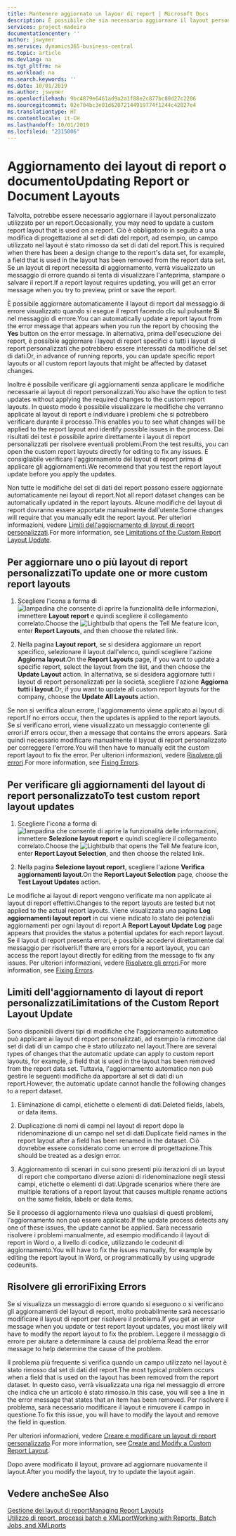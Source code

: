 ```yaml
---
title: Mantenere aggiornato un layour di report | Microsoft Docs
description: È possibile che sia necessario aggiornare il layout personalizzato utilizzato per un report. Ciò è obbligatorio in seguito a una modifica di progettazione al set di dati del report, ad esempio, un campo utilizzato nel layout è stato rimosso da set di dati del report.
services: project-madeira
documentationcenter: ''
author: jswymer
ms.service: dynamics365-business-central
ms.topic: article
ms.devlang: na
ms.tgt_pltfrm: na
ms.workload: na
ms.search.keywords: ''
ms.date: 10/01/2019
ms.author: jswymer
ms.openlocfilehash: 9bc4879e6461ad9a2a1f88e2c877bc80d27c2206
ms.sourcegitcommit: 02e704bc3e01d62072144919774f1244c42827e4
ms.translationtype: HT
ms.contentlocale: it-CH
ms.lasthandoff: 10/01/2019
ms.locfileid: "2315006"
---
```

# <a name="updating-report-or-document-layouts"></a><span data-ttu-id="82a4f-104">Aggiornamento dei layout di report o documento</span><span class="sxs-lookup"><span data-stu-id="82a4f-104">Updating Report or Document Layouts</span></span>
<span data-ttu-id="82a4f-105">Talvolta, potrebbe essere necessario aggiornare il layout personalizzato utilizzato per un report.</span><span class="sxs-lookup"><span data-stu-id="82a4f-105">Occasionally, you may need to update a custom report layout that is used on a report.</span></span> <span data-ttu-id="82a4f-106">Ciò è obbligatorio in seguito a una modifica di progettazione al set di dati del report, ad esempio, un campo utilizzato nel layout è stato rimosso da set di dati del report.</span><span class="sxs-lookup"><span data-stu-id="82a4f-106">This is required when there has been a design change to the report's data set, for example, a field that is used in the layout has been removed from the report data set.</span></span> <span data-ttu-id="82a4f-107">Se un layout di report necessita di aggiornamento, verrà visualizzato un messaggio di errore quando si tenta di visualizzare l'anteprima, stampare o salvare il report.</span><span class="sxs-lookup"><span data-stu-id="82a4f-107">If a report layout requires updating, you will get an error message when you try to preview, print or save the report.</span></span>  

<span data-ttu-id="82a4f-108">È possibile aggiornare automaticamente il layout di report dal messaggio di errore visualizzato quando si esegue il report facendo clic sul pulsante **Sì** nel messaggio di errore.</span><span class="sxs-lookup"><span data-stu-id="82a4f-108">You can automatically update a report layout from the error message that appears when you run the report by choosing the **Yes** button on the error message.</span></span> <span data-ttu-id="82a4f-109">In alternativa, prima dell'esecuzione dei report, è possibile aggiornare i layout di report specifici o tutti i layout di report personalizzati che potrebbero essere interessati da modifiche del set di dati.</span><span class="sxs-lookup"><span data-stu-id="82a4f-109">Or, in advance of running reports, you can update specific report layouts or all custom report layouts that might be affected by dataset changes.</span></span>  

<span data-ttu-id="82a4f-110">Inoltre è possibile verificare gli aggiornamenti senza applicare le modifiche necessarie ai layout di report personalizzati.</span><span class="sxs-lookup"><span data-stu-id="82a4f-110">You also have the option to test updates without applying the required changes to the custom report layouts.</span></span> <span data-ttu-id="82a4f-111">In questo modo è possibile visualizzare le modifiche che verranno applicate al layout di report e individuare i problemi che si potrebbero verificare durante il processo.</span><span class="sxs-lookup"><span data-stu-id="82a4f-111">This enables you to see what changes will be applied to the report layout and identify possible issues in the process.</span></span> <span data-ttu-id="82a4f-112">Dai risultati dei test è possibile aprire direttamente i layout di report personalizzati per risolvere eventuali problemi.</span><span class="sxs-lookup"><span data-stu-id="82a4f-112">From the test results, you can open the custom report layouts directly for editing to fix any issues.</span></span> <span data-ttu-id="82a4f-113">È consigliabile verificare l'aggiornamento del layout di report prima di applicare gli aggiornamenti.</span><span class="sxs-lookup"><span data-stu-id="82a4f-113">We recommend that you test the report layout update before you apply the updates.</span></span>  

<span data-ttu-id="82a4f-114">Non tutte le modifiche del set di dati del report possono essere aggiornate automaticamente nei layout di report.</span><span class="sxs-lookup"><span data-stu-id="82a4f-114">Not all report dataset changes can be automatically updated in the report layouts.</span></span> <span data-ttu-id="82a4f-115">Alcune modifiche del layout di report dovranno essere apportate manualmente dall'utente.</span><span class="sxs-lookup"><span data-stu-id="82a4f-115">Some changes will require that you manually edit the report layout.</span></span> <span data-ttu-id="82a4f-116">Per ulteriori informazioni, vedere [Limiti dell'aggiornamento di layout di report personalizzati](ui-update-report-layouts.md#UpdateLimitations).</span><span class="sxs-lookup"><span data-stu-id="82a4f-116">For more information, see [Limitations of the Custom Report Layout Update](ui-update-report-layouts.md#UpdateLimitations).</span></span>  

## <a name="to-update-one-or-more-custom-report-layouts"></a><span data-ttu-id="82a4f-117">Per aggiornare uno o più layout di report personalizzati</span><span class="sxs-lookup"><span data-stu-id="82a4f-117">To update one or more custom report layouts</span></span>  

1.  <span data-ttu-id="82a4f-118">Scegliere l'icona a forma di ![lampadina che consente di aprire la funzionalità delle informazioni](media/ui-search/search_small.png "Informazioni sull'operazione che si desidera eseguire"), immettere **Layout report** e quindi scegliere il collegamento correlato.</span><span class="sxs-lookup"><span data-stu-id="82a4f-118">Choose the ![Lightbulb that opens the Tell Me feature](media/ui-search/search_small.png "Tell me what you want to do") icon, enter **Report Layouts**, and then choose the related link.</span></span>  

2.  <span data-ttu-id="82a4f-119">Nella pagina **Layout report**, se si desidera aggiornare un report specifico, selezionare il layout dall'elenco, quindi scegliere l'azione **Aggiorna layout**.</span><span class="sxs-lookup"><span data-stu-id="82a4f-119">On the **Report Layouts** page, if you want to update a specific report, select the layout from the list, and then choose the **Update Layout** action.</span></span> <span data-ttu-id="82a4f-120">In alternativa, se si desidera aggiornare tutti i layout di report personalizzati per la società, scegliere l'azione **Aggiorna tutti i layout**.</span><span class="sxs-lookup"><span data-stu-id="82a4f-120">Or, if you want to update all custom report layouts for the company, choose the **Update All Layouts** action.</span></span>  

<span data-ttu-id="82a4f-121">Se non si verifica alcun errore, l'aggiornamento viene applicato ai layout di report.</span><span class="sxs-lookup"><span data-stu-id="82a4f-121">If no errors occur, then the updates is applied to the report layouts.</span></span> <span data-ttu-id="82a4f-122">Se si verificano errori, viene visualizzato un messaggio contenente gli errori.</span><span class="sxs-lookup"><span data-stu-id="82a4f-122">If errors occur, then a message that contains the errors appears.</span></span> <span data-ttu-id="82a4f-123">Sarà quindi necessario modificare manualmente il layout di report personalizzato per correggere l'errore.</span><span class="sxs-lookup"><span data-stu-id="82a4f-123">You will then have to manually edit the custom report layout to fix the error.</span></span> <span data-ttu-id="82a4f-124">Per ulteriori informazioni, vedere [Risolvere gli errori](ui-update-report-layouts.md#FixErrors).</span><span class="sxs-lookup"><span data-stu-id="82a4f-124">For more information, see [Fixing Errors](ui-update-report-layouts.md#FixErrors).</span></span>  

## <a name="to-test-custom-report-layout-updates"></a><span data-ttu-id="82a4f-125">Per verificare gli aggiornamenti del layout di report personalizzato</span><span class="sxs-lookup"><span data-stu-id="82a4f-125">To test custom report layout updates</span></span>  

1.  <span data-ttu-id="82a4f-126">Scegliere l'icona a forma di ![lampadina che consente di aprire la funzionalità delle informazioni](media/ui-search/search_small.png "Informazioni sull'operazione che si desidera eseguire"), immettere **Selezione layout report** e quindi scegliere il collegamento correlato.</span><span class="sxs-lookup"><span data-stu-id="82a4f-126">Choose the ![Lightbulb that opens the Tell Me feature](media/ui-search/search_small.png "Tell me what you want to do") icon, enter **Report Layout Selection**, and then choose the related link.</span></span>  

2.  <span data-ttu-id="82a4f-127">Nella pagina **Selezione layout report**, scegliere l'azione **Verifica aggiornamenti layout**.</span><span class="sxs-lookup"><span data-stu-id="82a4f-127">On the **Report Layout Selection** page, choose the **Test Layout Updates** action.</span></span>  

 <span data-ttu-id="82a4f-128">Le modifiche ai layout di report vengono verificate ma non applicate ai layout di report effettivi.</span><span class="sxs-lookup"><span data-stu-id="82a4f-128">Changes to the report layouts are tested but not applied to the actual report layouts.</span></span> <span data-ttu-id="82a4f-129">Viene visualizzata una pagina **Log aggiornamenti layout report** in cui viene indicato lo stato dei potenziali aggiornamenti per ogni layout di report.</span><span class="sxs-lookup"><span data-stu-id="82a4f-129">A **Report Layout Update Log** page appears that provides the status a potential updates for each report layout.</span></span> <span data-ttu-id="82a4f-130">Se il layout di report presenta errori, è possibile accedervi direttamente dal messaggio per risolverli.</span><span class="sxs-lookup"><span data-stu-id="82a4f-130">If there are errors for a report layout, you can access the report layout directly for editing from the message to fix any issues.</span></span> <span data-ttu-id="82a4f-131">Per ulteriori informazioni, vedere [Risolvere gli errori](ui-update-report-layouts.md#FixErrors).</span><span class="sxs-lookup"><span data-stu-id="82a4f-131">For more information, see [Fixing Errors](ui-update-report-layouts.md#FixErrors).</span></span>  

##  <a name="UpdateLimitations"></a> <span data-ttu-id="82a4f-132">Limiti dell'aggiornamento di layout di report personalizzati</span><span class="sxs-lookup"><span data-stu-id="82a4f-132">Limitations of the Custom Report Layout Update</span></span>  
 <span data-ttu-id="82a4f-133">Sono disponibili diversi tipi di modifiche che l'aggiornamento automatico può applicare ai layout di report personalizzati, ad esempio la rimozione dal set di dati di un campo che è stato utilizzato nel layout.</span><span class="sxs-lookup"><span data-stu-id="82a4f-133">There are several types of changes that the automatic update can apply to custom report layouts, for example, a field that is used in the layout has been removed from the report data set.</span></span> <span data-ttu-id="82a4f-134">Tuttavia, l'aggiornamento automatico non può gestire le seguenti modifiche da apportare al set di dati di un report.</span><span class="sxs-lookup"><span data-stu-id="82a4f-134">However, the automatic update cannot handle the following changes to a report dataset.</span></span>  

1.  <span data-ttu-id="82a4f-135">Eliminazione di campi, etichette o elementi di dati.</span><span class="sxs-lookup"><span data-stu-id="82a4f-135">Deleted fields, labels, or data items.</span></span>  

2.  <span data-ttu-id="82a4f-136">Duplicazione di nomi di campi nel layout di report dopo la ridenominazione di un campo nel set di dati.</span><span class="sxs-lookup"><span data-stu-id="82a4f-136">Duplicate field names in the report layout after a field has been renamed in the dataset.</span></span> <span data-ttu-id="82a4f-137">Ciò dovrebbe essere considerato come un errore di progettazione.</span><span class="sxs-lookup"><span data-stu-id="82a4f-137">This should be treated as a design error.</span></span>  

3.  <span data-ttu-id="82a4f-138">Aggiornamento di scenari in cui sono presenti più iterazioni di un layout di report che comportano diverse azioni di ridenominazione negli stessi campi, etichette o elementi di dati.</span><span class="sxs-lookup"><span data-stu-id="82a4f-138">Upgrade scenarios where there are multiple iterations of a report layout that causes multiple rename actions on the same fields, labels or data items.</span></span>  

 <span data-ttu-id="82a4f-139">Se il processo di aggiornamento rileva uno qualsiasi di questi problemi, l'aggiornamento non può essere applicato.</span><span class="sxs-lookup"><span data-stu-id="82a4f-139">If the update process detects any one of these issues, the update cannot be applied.</span></span> <span data-ttu-id="82a4f-140">Sarà necessario risolvere i problemi manualmente, ad esempio modificando il layout di report in Word o, a livello di codice, utilizzando le codeunit di aggiornamento.</span><span class="sxs-lookup"><span data-stu-id="82a4f-140">You will have to fix the issues manually, for example by editing the report layout in Word, or programmatically by using upgrade codeunits.</span></span>  

##  <a name="FixErrors"></a> <span data-ttu-id="82a4f-141">Risolvere gli errori</span><span class="sxs-lookup"><span data-stu-id="82a4f-141">Fixing Errors</span></span>  
 <span data-ttu-id="82a4f-142">Se si visualizza un messaggio di errore quando si eseguono o si verificano gli aggiornamenti del layout di report, molto probabilmente sarà necessario modificare il layout di report per risolvere il problema.</span><span class="sxs-lookup"><span data-stu-id="82a4f-142">If you get an error message when you update or test report layout updates, you most likely will have to modify the report layout to fix the problem.</span></span> <span data-ttu-id="82a4f-143">Leggere il messaggio di errore per aiutare a determinare la causa del problema.</span><span class="sxs-lookup"><span data-stu-id="82a4f-143">Read the error message to help determine the cause of the problem.</span></span>  

 <span data-ttu-id="82a4f-144">Il problema più frequente si verifica quando un campo utilizzato nel layout è stato rimosso dal set di dati del report.</span><span class="sxs-lookup"><span data-stu-id="82a4f-144">The most typical problem occurs when a field that is used on the layout has been removed from the report dataset.</span></span> <span data-ttu-id="82a4f-145">In questo caso, verrà visualizzata una riga nel messaggio di errore che indica che un articolo è stato rimosso.</span><span class="sxs-lookup"><span data-stu-id="82a4f-145">In this case, you will see a line in the error message that states that an item has been removed.</span></span> <span data-ttu-id="82a4f-146">Per risolvere il problema, sarà necessario modificare il layout e rimuovere il campo in questione.</span><span class="sxs-lookup"><span data-stu-id="82a4f-146">To fix this issue, you will have to modify the layout and remove the field in question.</span></span>  

 <span data-ttu-id="82a4f-147">Per ulteriori informazioni, vedere [Creare e modificare un layout di report personalizzato](ui-how-create-custom-report-layout.md#ModifyCustomLayout).</span><span class="sxs-lookup"><span data-stu-id="82a4f-147">For more information, see [Create and Modify a Custom Report Layout](ui-how-create-custom-report-layout.md#ModifyCustomLayout).</span></span>  

 <span data-ttu-id="82a4f-148">Dopo avere modificato il layout, provare ad aggiornare nuovamente il layout.</span><span class="sxs-lookup"><span data-stu-id="82a4f-148">After you modify the layout, try to update the layout again.</span></span>  

## <a name="see-also"></a><span data-ttu-id="82a4f-149">Vedere anche</span><span class="sxs-lookup"><span data-stu-id="82a4f-149">See Also</span></span>  
 [<span data-ttu-id="82a4f-150">Gestione dei layout di report</span><span class="sxs-lookup"><span data-stu-id="82a4f-150">Managing Report Layouts</span></span>](ui-manage-report-layouts.md)  
 [<span data-ttu-id="82a4f-151">Utilizzo di report, processi batch e XMLport</span><span class="sxs-lookup"><span data-stu-id="82a4f-151">Working with Reports, Batch Jobs, and XMLports</span></span>](ui-work-report.md)  
